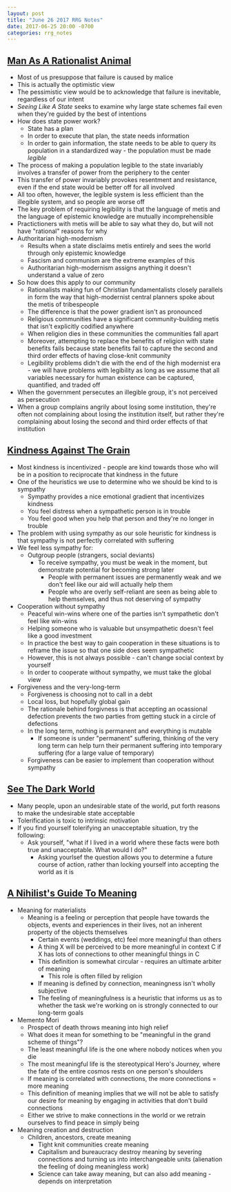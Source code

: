 ```yaml
---
layout: post
title: "June 26 2017 RRG Notes"
date: 2017-06-25 20:00 -0700
categories: rrg_notes
---
```


## [Man As A Rationalist Animal](https://samzdat.com/2017/05/22/man-as-a-rationalist-animal/)
* Most of us presuppose that failure is caused by malice
* This is actually the optimistic view
* The pessimistic view would be to acknowledge that failure is inevitable, regardless of our intent
* _Seeing Like A State_ seeks to examine why large state schemes fail even when they're guided by the best of intentions
* How does state power work?
	* State has a plan
	* In order to execute that plan, the state needs information
	* In order to gain information, the state needs to be able to query its population in a standardized way - the population must be made _legible_
* The process of making a population legible to the state invariably involves a transfer of power from the periphery to the center
* This transfer of power invariably provokes resentment and resistance, even if the end state would be better off for all involved
* All too often, however, the legible system is less efficient than the illegible system, and so people are worse off
* The key problem of requiring legibility is that the language of metis and the language of epistemic knowledge are mutually incomprehensible
* Practictioners with metis will be able to say what they do, but will not have "rational" reasons for why
* Authoritarian high-modernism
	* Results when a state disclaims metis entirely and sees the world through only epistemic knowledge
	* Fascism and communism are the extreme examples of this
	* Authoritarian high-modernism assigns anything it doesn't understand a value of zero
* So how does this apply to our community
	* Rationalists making fun of Christian fundamentalists closely parallels in form the way that high-modernist central planners spoke about the metis of tribespeople
	* The difference is that the power gradient isn't as pronounced
	* Religious communities have a significant community-building metis that isn't explicitly codified anywhere
	* When religion dies in these communities the communities fall apart
	* Moreover, attempting to replace the benefits of religion with state benefits fails because state benefits fail to capture the second and third order effects of having close-knit community
	* Legibility problems didn't die with the end of the high modernist era - we will have problems with legibility as long as we assume that all variables necessary for human existence can be captured, quantified, and traded off
* When the government persecutes an illegible group, it's not perceived as persecution
* When a group complains angrily about losing some institution, they're often not complaining about losing the institution itself, but rather they're complaining about losing the second and third order effects of that institution

## [Kindness Against The Grain](https://srconstantin.wordpress.com/2017/06/08/kindness-against-the-grain/)
* Most kindness is incentivized - people are kind towards those who will be in a position to reciprocate that kindness in the future
* One of the heuristics we use to determine who we should be kind to is sympathy
	* Sympathy provides a nice emotional gradient that incentivizes kindness
	* You feel distress when a sympathetic person is in trouble
	* You feel good when you help that person and they're no longer in trouble
* The problem with using sympathy as our sole heuristic for kindness is that sympathy is not perfectly correlated with suffering
* We feel less sympathy for:
  * Outgroup people (strangers, social deviants)
	* To receive sympathy, you must be weak in the moment, but demonstrate potential for becoming strong later
		* People with permanent issues are permanently weak and we don't feel like our aid will actually help them
		* People who are overly self-reliant are seen as being able to help themselves, and thus not deserving of sympathy
* Cooperation without sympathy
	* Peaceful win-wins where one of the parties isn't sympathetic don't feel like win-wins
	* Helping someone who is valuable but unsympathetic doesn't feel like a good investment
	* In practice the best way to gain cooperation in these situations is to reframe the issue so that one side does seem sympathetic
	* However, this is not always possible - can't change social context by yourself
	* In order to cooperate without sympathy, we must take the global view
* Forgiveness and the very-long-term
	* Forgiveness is choosing not to call in a debt
	* Local loss, but hopefully global gain
	* The rationale behind forgivness is that accepting an ocassional defection prevents the two parties from getting stuck in a circle of defections
	* In the long term, nothing is permanent and everything is mutable
		* If someone is under "permanent" suffering, thinking of the very long term can help turn their permanent suffering into temporary suffering (for a large value of temporary)
	* Forgiveness can be easier to implement than cooperation without sympathy

## [See The Dark World](http://mindingourway.com/see-the-dark-world/)
* Many people, upon an undesirable state of the world, put forth reasons to make the undesirable state acceptable
* Tolerification is toxic to intrinsic motivation
* If you find yourself tolerifying an unacceptable situation, try the following:
  * Ask yourself, "what if I lived in a world where these facts were both true and unacceptable. What would I do?"
	* Asking yourlsef the question allows you to determine a future course of action, rather than locking yourself into accepting the world as it is

## [A Nihilist's Guide To Meaning](http://www.meltingasphalt.com/a-nihilists-guide-to-meaning/)
* Meaning for materialists
  * Meaning is a feeling or perception that people have towards the objects, events and experiences in their lives, not an inherent property of the objects themselves
	* Certain events (weddings, etc) feel more meaningful than others
	* A thing X will be perceived to be more meaningful in context C if X has lots of connections to other meaningful things in C
	* This definition is somewhat circular - requires an ultimate arbiter of meaning
	  * This role is often filled by religion
	* If meaning is defined by connection, meaningness isn't wholly subjective
	* The feeling of meaningfulness is a heuristic that informs us as to whether the task we're working on is strongly connected to our long-term goals
* Memento Mori
	* Prospect of death throws meaning into high relief
	* What does it mean for something to be "meaningful in the grand scheme of things"?
	* The least meaningful life is the one where nobody notices when you die
	* The most meaningful life is the stereotypical Hero's Journey, where the fate of the entire cosmos rests on one person's shoulders
	* If meaning is correlated with connections, the more connections = more meaning
	* This definition of meaning implies that we will not be able to satisfy our desire for meaning by engaging in activities that don't build connections
	* Either we strive to make connections in the world or we retrain ourselves to find peace in simply being
* Meaning creation and destruction
  * Children, ancestors, create meaning
	* Tight knit communities create meaning
	* Capitalism and bureaucracy destroy meaning by severing connections and turning us into interchangeable units (alienation the feeling of doing meaningless work)
	* Science can take away meaning, but can also add meaning - depends on interpretation
